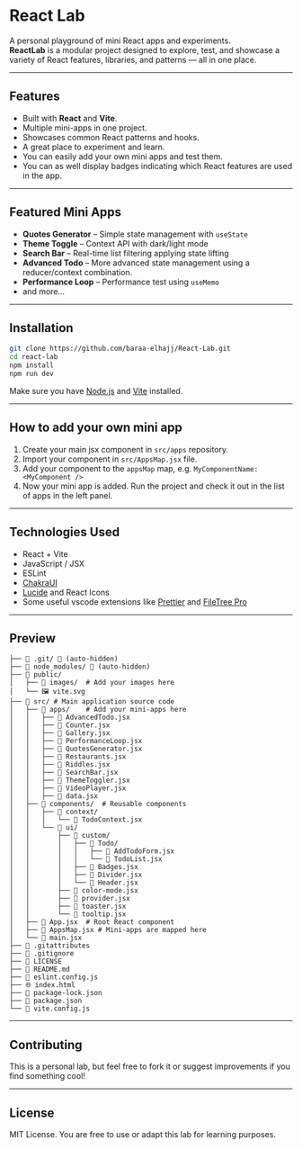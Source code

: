 # React Lab

A personal playground of mini React apps and experiments.  
**ReactLab** is a modular project designed to explore, test, and showcase a variety of React features, libraries, and patterns — all in one place.

---

## Features

- Built with **React** and **Vite**.
- Multiple mini-apps in one project.
- Showcases common React patterns and hooks.
- A great place to experiment and learn.
- You can easily add your own mini apps and test them.
- You can as well display badges indicating which React features are used in the app.

---

## Featured Mini Apps

- **Quotes Generator** – Simple state management with `useState`
- **Theme Toggle** – Context API with dark/light mode
- **Search Bar** – Real-time list filtering applying state lifting
- **Advanced Todo** – More advanced state management using a reducer/context combination.
- **Performance Loop** – Performance test using `useMemo`
- and more...

---

## Installation

```bash
git clone https://github.com/baraa-elhajj/React-Lab.git
cd react-lab
npm install
npm run dev
```

Make sure you have [Node.js](https://nodejs.org/) and [Vite](https://vitejs.dev/) installed.

---

## How to add your own mini app

1. Create your main jsx component in `src/apps` repository.
2. Import your component in `src/AppsMap.jsx` file.
3. Add your component to the `appsMap` map, e.g. `MyComponentName: <MyComponent />`
4. Now your mini app is added. Run the project and check it out in the list of apps in the left panel.

---

## Technologies Used

- React + Vite
- JavaScript / JSX
- ESLint
- [ChakraUI](https://chakra-ui.com/)
- [Lucide](https://lucide.dev/) and React Icons
- Some useful vscode extensions like [Prettier](https://marketplace.visualstudio.com/items?itemName=esbenp.prettier-vscode) and [FileTree Pro](https://marketplace.visualstudio.com/items?itemName=0xTanzim.filetree-pro)

---

## Preview

```
├── 📁 .git/ 🚫 (auto-hidden)
├── 📁 node_modules/ 🚫 (auto-hidden)
├── 📁 public/
│   ├── 📁 images/  # Add your images here
│   └── 🖼️ vite.svg
├── 📁 src/ # Main application source code
│   ├── 📁 apps/    # Add your mini-apps here
│   │   ├── 📄 AdvancedTodo.jsx
│   │   ├── 📄 Counter.jsx
│   │   ├── 📄 Gallery.jsx
│   │   ├── 📄 PerformanceLoop.jsx
│   │   ├── 📄 QuotesGenerator.jsx
│   │   ├── 📄 Restaurants.jsx
│   │   ├── 📄 Riddles.jsx
│   │   ├── 📄 SearchBar.jsx
│   │   ├── 📄 ThemeToggler.jsx
│   │   ├── 📄 VideoPlayer.jsx
│   │   ├── 📄 data.jsx
│   ├── 📁 components/  # Reusable components
│   │   ├── 📁 context/
│   │   │   └── 📄 TodoContext.jsx
│   │   └── 📁 ui/
│   │       ├── 📁 custom/
│   │       │   ├── 📁 Todo/
│   │       │   │   ├── 📄 AddTodoForm.jsx
│   │       │   │   └── 📄 TodoList.jsx
│   │       │   ├── 📄 Badges.jsx
│   │       │   ├── 📄 Divider.jsx
│   │       │   └── 📄 Header.jsx
│   │       ├── 📄 color-mode.jsx
│   │       ├── 📄 provider.jsx
│   │       ├── 📄 toaster.jsx
│   │       └── 📄 tooltip.jsx
│   ├── 📄 App.jsx  # Root React component
│   ├── 📄 AppsMap.jsx # Mini-apps are mapped here
│   └── 📄 main.jsx
├── 📄 .gitattributes
├── 🚫 .gitignore
├── 📜 LICENSE
├── 📖 README.md
├── 📄 eslint.config.js
├── 🌐 index.html
├── 📄 package-lock.json
├── 📄 package.json
└── 📄 vite.config.js
```

---

## Contributing

This is a personal lab, but feel free to fork it or suggest improvements if you find something cool!

---

## License

MIT License. You are free to use or adapt this lab for learning purposes.
